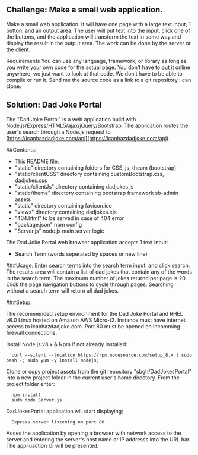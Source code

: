  
  
  ## Challenge: Make a small web application.
  
  
  Make a small web application. It will have one page with a large text input, 1 button, and an output area. The user will put text into the input, click one of the buttons, and the application will transform the text in some way and display the result in the output area. The work can be done by the server or the client.
  
  Requirements
  You can use any language, framework, or library as long as you write your own code for the actual page.
  You don't have to put it online anywhere, we just want to look at that code. We don’t have to be able to compile or run it.
  Send me the source code as a link to a git repository I can clone.
   
   ## Solution: Dad Joke Portal
   
   The "Dad Joke Portal" is a web application build with Node.js/Express/HTML5/ajax/jQuery/Bootstrap.
   The application routes the user's search through a Node.js request to [https://icanhazdadjoke.com/api](https://icanhazdadjoke.com/api)
   
   ##Contents:
  * This README file.
  * "static" directory containing folders for CSS, js, theam (bootstrap)
  * "static/clientCSS" directory containing customBootstrap.css, dadjokes.css
  * "static/clientJs" directory containing dadjokes.js
  * "static/theme" directory containing bootstrap framework sb-admin assets
  * "static" directory containing favicon.ico 
  * "views" directory containing dadjokes.ejs
  * "404.html" to be served in case of 404 error
  * "package.json" npm config 
  * "Server.js" node.js main server logic 
    
   The Dad Joke Portal web browser application accepts 1 text input:
  * Search Term (words seperated by spaces or new line)
  
   ###Usage:
  Enter search terms into the search term input. and click search. The results area will contain a list of dad jokes that contain any of the words in the search term. The maximum number of jokes returnd per page is 20. 
  Click the page navigation buttons to cycle through pages. Searching without a search term will return all dad jokes.
  
   ###Setup: 
  
  The recommended setup environment for the Dad Joke Portal and RHEL v8.0 Linux hosted on Amazon AWS Micro-t2. 
  Instance must have internet access to icanhazdadjoke.com. Port 80 must be opened on incomming firewall connections.
  
  Install Node.js v8.x & Npm if not already installed:
  
      curl --silent --location https://rpm.nodesource.com/setup_8.x | sudo bash -; sudo yum -y install nodejs;
  
  Clone or copy project assets from the git repository "sbgh/DadJokesPortal" into a new project folder in the current user's home directory. From the project folder enter:
  
      npm install
      sudo node Server.js
      
 DadJokesPortal application will start displaying;
 
      Express server listening on port 80
      
 Acces the application by opening a browser with network access to the server and entering the server's host name or IP addresss into the URL bar. The appliuaction UI will be presented.
      